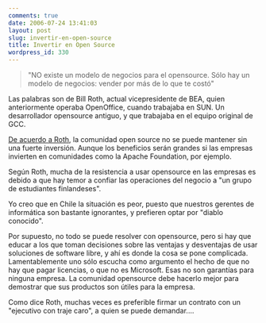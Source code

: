 ```yaml
---
comments: true
date: 2006-07-24 13:41:03
layout: post
slug: invertir-en-open-source
title: Invertir en Open Source
wordpress_id: 330
---
```


> "NO existe un modelo de negocios para el opensource. Sólo hay un modelo de negocios: vender por más de lo que te costó"

Las palabras son de Bill Roth, actual vicepresidente de BEA, quien anteriormente operaba OpenOffice, cuando trabajaba en SUN. Un desarrollador opensource antiguo, y que trabajaba en el equipo original de GCC.

[De acuerdo a Roth](http://computerworld.co.nz/news.nsf/tech/848B21A057EA51FDCC2571B200139E2F), la comunidad open source no se puede mantener sin una fuerte inversión. Aunque los beneficios serán grandes si las empresas invierten en comunidades como la Apache Foundation, por ejemplo.

Según Roth, mucha de la resistencia a usar opensource en las empresas es debido a que hay temor a confiar las operaciones del negocio a "un grupo de estudiantes finlandeses".

Yo creo que en Chile la situación es peor, puesto que nuestros gerentes de informática son bastante ignorantes, y prefieren optar por "diablo conocido".

Por supuesto, no todo se puede resolver con opensource, pero si hay que educar a los que toman decisiones sobre las ventajas y desventajas de usar soluciones de software libre, y ahí es donde la cosa se pone complicada. Lamentablemente uno sólo escucha como argumento el hecho de que no hay que pagar licencias, o que no es Microsoft. Esas no son garantías para ninguna empresa. La comunidad opensource debe hacerlo mejor para demostrar que sus productos son útiles para la empresa.

Como dice Roth, muchas veces es preferible firmar un contrato con un "ejecutivo con traje caro", a quien se puede demandar....

